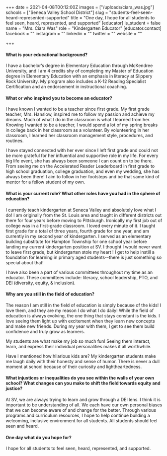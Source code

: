 +++
date = 2021-04-08T00:12:00Z
images = ["/uploads/ciara_was.jpg"]
schools = ["Seneca Valley School District"]
slug = "students-feel-seen-heard-represented-supported"
title = "One day, I hope for all students to feel seen, heard, represented, and supported"
[educator]
is_student = false
name = "Mrs. Ciara Was"
role = "Kindergarten Educator"
[educator.contact]
facebook = ""
instagram = ""
linkedin = ""
twitter = ""
website = ""

+++
#### What is your educational background?

I have a bachelor’s degree in Elementary Education through McKendree University, and I am 4 credits shy of completing my Master of Education degree in Elementary Education with an emphasis in literacy at Slippery Rock University. My program also includes a K-12 Reading Specialist Certification and an endorsement in instructional coaching. 

#### What or who inspired you to become an educator?

I have known I wanted to be a teacher since first grade. My first grade teacher, Mrs. Hanslow, inspired me to follow my passion and achieve my dreams. Much of what I do in the classroom is what I learned from her. Knowing I wanted to be a teacher, I would spend a lot of my spring breaks in college back in her classroom as a volunteer. By volunteering in her classroom, I learned her classroom management style, procedures, and routines.

I have stayed connected with her ever since I left first grade and could not be more grateful for her influential and supportive role in my life. For every big life event, she has always been someone I can count on to be there. From seeing me on the Accelerated Reader Leaderboard in first grade to high school graduation, college graduation, and even my wedding, she has always been there! I aim to follow in her footsteps and be that same kind of mentor for a fellow student of my own.

#### What is your current role? What other roles have you had in the sphere of education?

I currently teach kindergarten at Seneca Valley and absolutely love what I do! I am originally from the St. Louis area and taught in different districts out there for four years before moving to Pittsburgh. Ironically my first job out of college was in a first-grade classroom. I loved every minute of it. I taught first grade for a total of three years, fourth grade for one year, and am currently in my second year of kindergarten. I served as an elementary building substitute for Hampton Township for one school year before landing my current kindergarten position at SV. I thought I would never want to leave first grade, but kindergarten stole my heart !  I get to help instill a foundation for learning in primary aged students--there is just something so special about that! 

I have also been a part of various committees throughout my time as an educator. These committees include: literacy, school leadership, PTO, and DEI (diversity, equity, & inclusion).

#### Why are you still in the field of education?

The reason I am still in the field of education is simply because of the kids! I love them, and they are my reason I do what I do daily! While the field of education is always evolving, the one thing that stays constant is the kids. I love seeing them light up with excitement when they learn new concepts and make new friends. During my year with them, I get to see them build confidence and truly grow as learners.

My students are what make my job so much fun! Seeing them interact, learn, and express their individual personalities makes it all worthwhile. 

Have I mentioned how hilarious kids are? My kindergarten students make me laugh daily with their honesty and sense of humor. There is never a dull moment at school because of their curiosity and lightheartedness.

#### What injustices or inequalities do you see within the walls of your own school? What changes can you make to shift the field towards equity and justice?

At SV, we are always trying to learn and grow through a DEI lens. I think it is important to be understanding of all. We each have our own personal biases that we can become aware of and change for the better. Through various programs and curriculum resources, I hope to help continue building a welcoming, inclusive environment for all students. All students should feel seen and heard.

#### One day what do you hope for?

I hope for all students to feel seen, heard, represented, and supported.